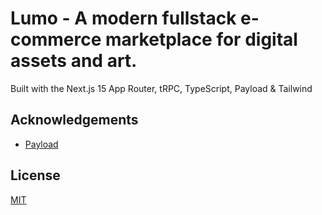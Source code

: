 # Lumo - A modern fullstack e-commerce marketplace for digital assets and art.

Built with the Next.js 15 App Router, tRPC, TypeScript, Payload & Tailwind

## Acknowledgements

- [Payload](https://link.joshtriedcoding.com/payload)

## License

[MIT](https://choosealicense.com/licenses/mit/)
